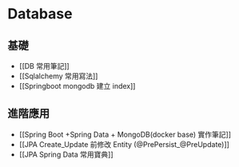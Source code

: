 # Database

## 基礎
- [[DB 常用筆記]]
- [[Sqlalchemy 常用寫法]]
- [[Springboot mongodb 建立 index]]

## 進階應用
- [[Spring Boot +Spring Data + MongoDB(docker base) 實作筆記]]
- [[JPA Create_Update 前修改 Entity (@PrePersist_@PreUpdate)]]
- [[JPA Spring Data 常用寶典]] 